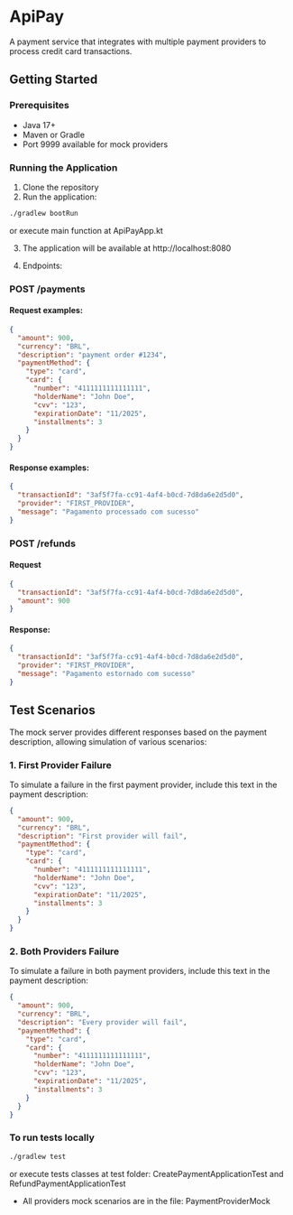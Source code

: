 # ApiPay

A payment service that integrates with multiple payment providers to process credit card transactions.

## Getting Started

### Prerequisites
- Java 17+
- Maven or Gradle
- Port 9999 available for mock providers

### Running the Application
1. Clone the repository
2. Run the application:
```bash
./gradlew bootRun
```
or execute main function at ApiPayApp.kt

3. The application will be available at http://localhost:8080

4. Endpoints:

### POST /payments
#### Request examples:
```json
{
  "amount": 900,
  "currency": "BRL",
  "description": "payment order #1234",
  "paymentMethod": {
    "type": "card",
    "card": {
      "number": "4111111111111111",
      "holderName": "John Doe",
      "cvv": "123",
      "expirationDate": "11/2025",
      "installments": 3
    }
  }
}
```

#### Response examples:
```json
{
  "transactionId": "3af5f7fa-cc91-4af4-b0cd-7d8da6e2d5d0",
  "provider": "FIRST_PROVIDER",
  "message": "Pagamento processado com sucesso"
}
```

### POST /refunds
#### Request
```json
{
  "transactionId": "3af5f7fa-cc91-4af4-b0cd-7d8da6e2d5d0",
  "amount": 900
}
```

#### Response:
```json
{
  "transactionId": "3af5f7fa-cc91-4af4-b0cd-7d8da6e2d5d0",
  "provider": "FIRST_PROVIDER",
  "message": "Pagamento estornado com sucesso"
}
```

## Test Scenarios

The mock server provides different responses based on the payment description, allowing simulation of various scenarios:

### 1. First Provider Failure
To simulate a failure in the first payment provider, include this text in the payment description:
```json
{
  "amount": 900,
  "currency": "BRL",
  "description": "First provider will fail",
  "paymentMethod": {
    "type": "card",
    "card": {
      "number": "4111111111111111",
      "holderName": "John Doe",
      "cvv": "123",
      "expirationDate": "11/2025",
      "installments": 3
    }
  }
}
```

### 2. Both Providers Failure
To simulate a failure in both payment providers, include this text in the payment description:
```json
{
  "amount": 900,
  "currency": "BRL",
  "description": "Every provider will fail",
  "paymentMethod": {
    "type": "card",
    "card": {
      "number": "4111111111111111",
      "holderName": "John Doe",
      "cvv": "123",
      "expirationDate": "11/2025",
      "installments": 3
    }
  }
}
```

### To run tests locally
```bash
./gradlew test
```
or execute tests classes at test folder: CreatePaymentApplicationTest and RefundPaymentApplicationTest


- All providers mock scenarios are in the file: PaymentProviderMock
